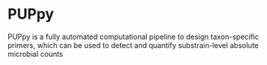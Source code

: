 # PUPpy
PUPpy is a fully automated computational pipeline to design taxon-specific primers, which can be used to detect and quantify substrain-level absolute microbial counts
